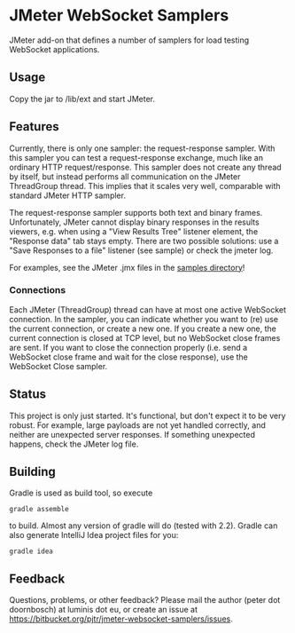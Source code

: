 # JMeter WebSocket Samplers

JMeter add-on that defines a number of samplers for load testing WebSocket applications.

## Usage

Copy the jar to <jmeter-home>/lib/ext and start JMeter.

## Features

Currently, there is only one sampler: the request-response sampler. With this sampler you can test a request-response exchange, much like an ordinary HTTP request/response. This sampler does not create any thread by itself, but instead performs all communication on the JMeter ThreadGroup thread. This implies that it scales very well, comparable with standard JMeter HTTP sampler.

The request-response sampler supports both text and binary frames. Unfortunately, JMeter cannot display binary responses in the results viewers, e.g. when using a "View Results Tree" listener element, the "Response data" tab stays empty. There are two possible solutions: use a "Save Responses to a file" listener (see sample) or check the jmeter log.

For examples, see the JMeter .jmx files in the [samples directory](https://bitbucket.org/pjtr/jmeter-websocket-samplers/src/master/samples/?at=master)!

### Connections

Each JMeter (ThreadGroup) thread can have at most one active WebSocket connection. In the sampler, you can indicate whether you want to (re) use the current connection, or create a new one. If you create a new one, the current connection is closed at TCP level, but no WebSocket close frames are sent. If you want to close the connection properly (i.e. send a WebSocket close frame and wait for the close response), use the WebSocket Close sampler. 

## Status

This project is only just started. It's functional, but don't expect it to be very robust. For example, large payloads are not yet handled correctly, and neither are unexpected server responses. If something unexpected happens, check the JMeter log file.

## Building

Gradle is used as build tool, so execute

    gradle assemble

to build. Almost any version of gradle will do (tested with 2.2). Gradle can also generate IntelliJ Idea project files for you:

    gradle idea


## Feedback

Questions, problems, or other feedback? Please mail the author (peter dot doornbosch) at luminis dot eu, or create an issue at <https://bitbucket.org/pjtr/jmeter-websocket-samplers/issues>.
